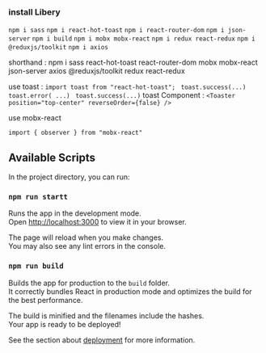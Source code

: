 ### install Libery
`npm i sass`
`npm i react-hot-toast`
`npm i react-router-dom`
`npm i json-server`
`npm i build`
`npm i mobx mobx-react`
`npm i redux react-redux`
`npm i @reduxjs/toolkit`
`npm i axios`

shorthand :
npm i sass react-hot-toast react-router-dom mobx mobx-react json-server axios @reduxjs/toolkit redux react-redux


use toast :
`import toast from "react-hot-toast";`
` toast.success(...)`
` toast.error( ...) `
` toast.success(...)`
toast Component : 
`<Toaster position="top-center" reverseOrder={false} />`



use mobx-react

`import { observer } from "mobx-react"`




## Available Scripts

In the project directory, you can run:

### `npm run startt`


Runs the app in the development mode.\
Open [http://localhost:3000](http://localhost:3000) to view it in your browser.

The page will reload when you make changes.\
You may also see any lint errors in the console.
 


### `npm run build`

Builds the app for production to the `build` folder.\
It correctly bundles React in production mode and optimizes the build for the best performance.

The build is minified and the filenames include the hashes.\
Your app is ready to be deployed!

See the section about [deployment](https://facebook.github.io/create-react-app/docs/deployment) for more information.


